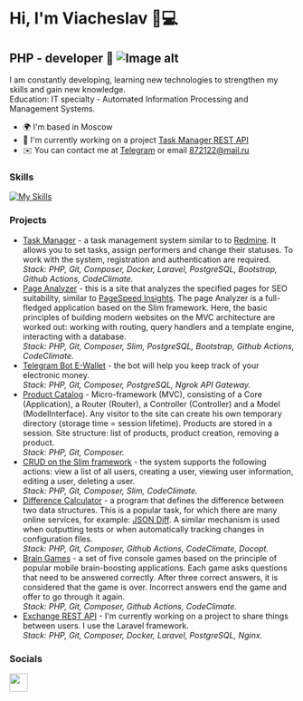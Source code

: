 Hi, I'm Viacheslav 👋💻 
====================================================

PHP - developer 💎
![Image alt](https://github.com/in8estor/in8estor/blob/main/snake.svg)
------------------

I am constantly developing, learning new technologies to strengthen my skills and gain new knowledge.  
Education: IT specialty - Automated Information Processing and Management Systems.  

* 🌍  I'm based in Moscow
* 🚀  I'm currently working on a project [Task Manager REST API](https://github.com/asd1xx/task-manager-rest-api)
* ✉️  You can contact me at [Telegram](http://t.me/vevongo) or email [872122@mail.ru](mailto:872122@mail.ru)

### Skills

[![My Skills](https://skillicons.dev/icons?i=php,laravel,symfony,mysql,postgres,postman,docker,html,css,bootstrap,git,github,gitlab,vscode,linux)](https://skillicons.dev)

### Projects

* [Task Manager](https://github.com/asd1xx/php-project-57) - a task management system similar to to [Redmine](https://www.redmine.org/). It allows you to set tasks, assign performers and change their statuses. To work with the system, registration and authentication are required.  
  *Stack: PHP, Git, Composer, Docker, Laravel, PostgreSQL, Bootstrap, Github Actions, CodeClimate.*
* [Page Analyzer](https://github.com/asd1xx/php-project-9) - this is a site that analyzes the specified pages for SEO suitability, similar to [PageSpeed Insights](https://pagespeed.web.dev/). The page Analyzer is a full-fledged application based on the Slim framework. Here, the basic principles of building modern websites on the MVC architecture are worked out: working with routing, query handlers and a template engine, interacting with a database.  
  *Stack: PHP, Git, Composer, Slim, PostgreSQL, Bootstrap, Github Actions, CodeClimate.*
* [Telegram Bot E-Wallet](https://github.com/asd1xx/bothub-test) - the bot will help you keep track of your electronic money.  
  *Stack: PHP, Git, Composer, PostgreSQL, Ngrok API Gateway.*
* [Product Catalog](https://github.com/asd1xx/products) - Micro-framework (MVC), consisting of a Core (Application), a Router (Router), a Controller (Controller) and a Model (ModelInterface). Any visitor to the site can create his own temporary directory (storage time = session lifetime). Products are stored in a session. Site structure: list of products, product creation, removing a product.  
  *Stack: PHP, Git, Composer.*
* [CRUD on the Slim framework](https://github.com/asd1xx/hexlet-slim-example) - the system supports the following actions: view a list of all users, creating a user, viewing user information, editing a user, deleting a user.  
  *Stack: PHP, Git, Composer, Slim, CodeClimate.*
* [Difference Calculator](https://github.com/asd1xx/php-project-48) - a program that defines the difference between two data structures. This is a popular task, for which there are many online services, for example: [JSON Diff](https://www.jsondiff.com/). A similar mechanism is used when outputting tests or when automatically tracking changes in configuration files.  
  *Stack: PHP, Git, Composer, Github Actions, CodeClimate, Docopt.*
* [Brain Games](https://github.com/asd1xx/php-project-45) - a set of five console games based on the principle of popular mobile brain-boosting applications. Each game asks questions that need to be answered correctly. After three correct answers, it is considered that the game is over. Incorrect answers end the game and offer to go through it again.  
  *Stack: PHP, Git, Composer, Github Actions, CodeClimate.*
* [Exchange REST API](https://github.com/asd1xx/exchange-rest-api) - I'm currently working on a project to share things between users. I use the Laravel framework.  
  *Stack: PHP, Git, Composer, Docker, Laravel, PostgreSQL, Nginx.*

### Socials

<p align="left"> <a href="https://www.github.com/asd1xx" target="_blank" rel="noreferrer"> <picture> <source media="(prefers-color-scheme: dark)" srcset="https://raw.githubusercontent.com/danielcranney/readme-generator/main/public/icons/socials/github-dark.svg" /> <source media="(prefers-color-scheme: light)" srcset="https://raw.githubusercontent.com/danielcranney/readme-generator/main/public/icons/socials/github.svg" /> <img src="https://raw.githubusercontent.com/danielcranney/readme-generator/main/public/icons/socials/github.svg" width="32" height="32" /> </picture> </a></p>
